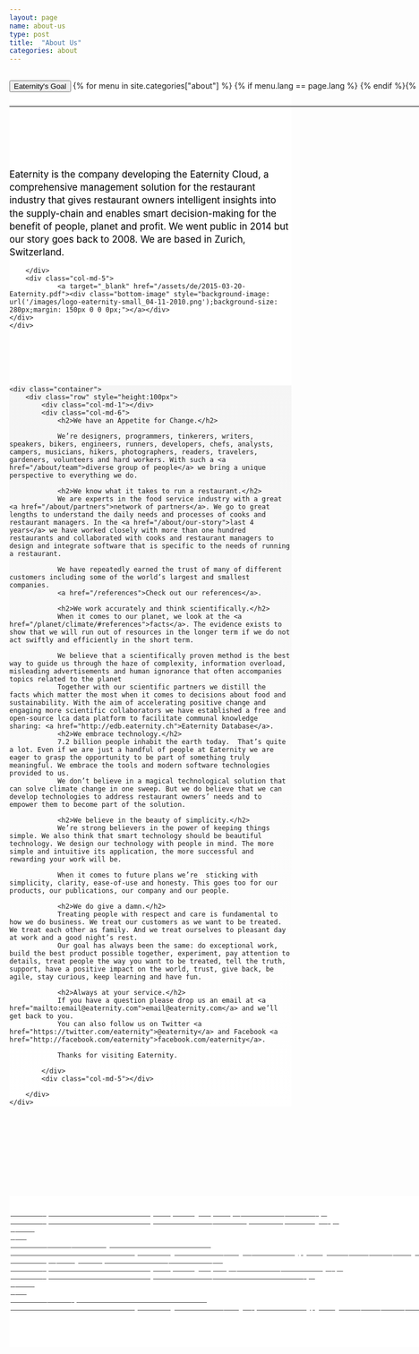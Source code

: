 ```yaml
---
layout: page
name: about-us
type: post
title:  "About Us"
categories: about
---
```



<div style="background-color: #fff;">
	<div class="container-hero container-hero-1 clearfix" style="height: 760px;background: url('/images/Eaternity-Key-Visual-web.jpg') rgb(255, 255, 255);background-repeat: no-repeat;background-size: 1500px;background-position: top center;">
		<div class="container-hero-content container-hero-content-1 clearfix">
			<div class="container-4 clearfix" style="margin-bottom:-40px;margin-top:30px;width: 960px;height: 46px;border-bottom: 1px solid rgb(0, 0, 0);">
				<button class="text text-5" style="text-align:left;color:#000" onClick="window.location='/about';" >Eaternity's Goal</button>
				{% for menu in site.categories["about"] %}
				{% if menu.lang == page.lang %}
				<button class="_button" style="float:right;margin-left:20px;margin-top:8px;font-size:0.95em;color:#000" onClick="window.location='{{menu.url}}';">{{menu.title}}</button>
				{% endif %}{% endfor %}
			</div>
			<!-- <div style="line-height: 1.38;clear: both;width: 396px;margin: 150px 0 0 82px;border-radius: 3px;background-color: rgba(0, 0, 0, 0);font-size: 1.2em;text-align: left;float: right; color: #000">Eaternity is the company behind creating the Eaternity Cloud, a comprehensive management solution for the gastronomy to give you smart insights into your supply-chain for decisions that benefit people, planet and profits.

				We went public in 2014 - our office is based in Zurich, Switzerland. Our story goes back to 2008.</div> -->


		</div>
	</div>
</div>


<!-- TODO: more info on all the awards we have won! -->

<div class="container">
	<div class="row" style="height:100px">
		<div class="col-md-1"></div>
		<div class="col-md-6">
			<div style="line-height: 1.38;clear: both;margin: 150px 0 0 0px;border-radius: 3px;background-color: rgba(0, 0, 0, 0);font-size: 1.2em;text-align: left; color: #000">Eaternity is the company developing the Eaternity Cloud, a comprehensive management solution for the restaurant industry that gives restaurant owners intelligent insights into the supply-chain and enables smart decision-making for the benefit of people, planet and profit. We went public in 2014 but our story goes back to 2008.  We are based in Zurich, Switzerland.</div>

		</div>
		<div class="col-md-5">
				<a target="_blank" href="/assets/de/2015-03-20-Eaternity.pdf"><div class="bottom-image" style="background-image: url('/images/logo-eaternity-small_04-11-2010.png');background-size: 280px;margin: 150px 0 0 0px;"></a></div>
	</div>
	</div>
</div>


<div style="background: -webkit-linear-gradient(90deg, rgb(255, 255, 255) 0%, rgb(245, 245, 245) 100%) rgb(222, 222, 222);margin-top:100px;margin-bottom:160px">

	<div class="container">
		<div class="row" style="height:100px">
			<div class="col-md-1"></div>
			<div class="col-md-6">
				<h2>We have an Appetite for Change.</h2>

				We’re designers, programmers, tinkerers, writers, speakers, bikers, engineers, runners, developers, chefs, analysts, campers, musicians, hikers, photographers, readers, travelers, gardeners, volunteers and hard workers. With such a <a href="/about/team">diverse group of people</a> we bring a unique perspective to everything we do.

				<h2>We know what it takes to run a restaurant.</h2>
				We are experts in the food service industry with a great <a href="/about/partners">network of partners</a>. We go to great lengths to understand the daily needs and processes of cooks and restaurant managers. In the <a href="/about/our-story">last 4 years</a> we have worked closely with more than one hundred restaurants and collaborated with cooks and restaurant managers to design and integrate software that is specific to the needs of running a restaurant.

				We have repeatedly earned the trust of many of different customers including some of the world’s largest and smallest companies.
				<a href="/references">Check out our references</a>.

				<h2>We work accurately and think scientifically.</h2>
				When it comes to our planet, we look at the <a href="/planet/climate/#references">facts</a>. The evidence exists to show that we will run out of resources in the longer term if we do not act swiftly and efficiently in the short term.

				We believe that a scientifically proven method is the best way to guide us through the haze of complexity, information overload, misleading advertisements and human ignorance that often accompanies topics related to the planet
				Together with our scientific partners we distill the  facts which matter the most when it comes to decisions about food and sustainability. With the aim of accelerating positive change and engaging more scientific collaborators we have established a free and open-source lca data platform to facilitate communal knowledge sharing: <a href="http://edb.eaternity.ch">Eaternity Database</a>.
				<h2>We embrace technology.</h2>
				7.2 billion people inhabit the earth today.  That’s quite a lot. Even if we are just a handful of people at Eaternity we are eager to grasp the opportunity to be part of something truly meaningful. We embrace the tools and modern software technologies provided to us.
				We don’t believe in a magical technological solution that can solve climate change in one sweep. But we do believe that we can develop technologies to address restaurant owners’ needs and to empower them to become part of the solution.

				<h2>We believe in the beauty of simplicity.</h2>
				We’re strong believers in the power of keeping things simple. We also think that smart technology should be beautiful technology. We design our technology with people in mind. The more simple and intuitive its application, the more successful and rewarding your work will be.

				When it comes to future plans we’re  sticking with simplicity, clarity, ease-of-use and honesty. This goes too for our products, our publications, our company and our people.

				<h2>We do give a damn.</h2>
				Treating people with respect and care is fundamental to how we do business. We treat our customers as we want to be treated. We treat each other as family. And we treat ourselves to pleasant day at work and a good night’s rest.
				Our goal has always been the same: do exceptional work, build the best product possible together, experiment, pay attention to details, treat people the way you want to be treated, tell the truth, support, have a positive impact on the world, trust, give back, be agile, stay curious, keep learning and have fun.

				<h2>Always at your service.</h2>
				If you have a question please drop us an email at <a href="mailto:email@eaternity.com">email@eaternity.com</a> and we’ll get back to you.
				You can also follow us on Twitter <a href="https://twitter.com/eaternity">@eaternity</a> and Facebook <a href="http://facebook.com/eaternity">facebook.com/eaternity</a>.

				Thanks for visiting Eaternity.

			</div>
			<div class="col-md-5"></div>

		</div>
	</div>
</div>


<div class="bottom-container">
	<a href="/about/team" class="bottom-element">
	<div class="col-md-4 teaser" style="background: url('/images/team622-new.jpg') rgb(255, 255, 255);background-repeat: no-repeat;background-size: 480px;background-position: 50% 0%;color:#fff;">

			<p class="text text-226" style="padding-top:100px;color:#fff;">Team</p>
			<p class="text text-235" style="color:#fff;">We keep the ship running.</p>
	</div>
	</a>
	<a href="/about/our-story" class="bottom-element">
	<div class="col-md-4 teaser" style="background: url('/images/wood_walk.jpg') rgb(255, 255, 255);background-repeat: no-repeat;background-size: 480px;background-position: 50% 0%;color:#fff;">
			<p class="text text-226" style="padding-top:20px;color:#fff;">Our Story</p>
			<p class="text text-235" style="color:#fff;">How it all started.</p>
	</div>
	</a>
	<a href="/about/partners" class="bottom-element">
	<div class="col-md-4 teaser" style="background: url('/images/partners-640.jpg') rgb(255, 255, 255);background-repeat: no-repeat;background-size: 480px;background-position: 50% -2%;color:#fff;">
			<p class="text text-226" style="padding-top:75px;">Partners</p>
			<p class="text text-235" style="padding: 0px 0px;">The support that <br>has got us this far.</p>
	</div>
	</a>
</div>

<!--

<div class="follow-up-footer follow-up-footer-9 clearfix">
	<div class="container-follow-up container-follow-up-4 clearfix">
		<div class="element-team element-team-1 clearfix">
			<p class="text text-154">Team</p>
			<p class="text text-161">Meet the people who keep the ship running.</p>
		</div>
		<div class="element-our-story element-our-story-4 clearfix">
			<p class="text text-176">Our Story</p>
			<p class="text text-190">How the idea of Eaternity came to life.</p>
		</div>
		<div class="element-partners element-partners-4 clearfix">
			<p class="text text-207">Partners</p>
			<p class="text text-218">What brought us this far.</p>
		</div>
	</div>
</div> -->


<style type="text/css">

.teaser {
overflow:hidden;
padding-top:10px;
border-right-width: 2px;
border-left-style: solid;
border-right-style: solid;
border-left-width: 2px;
border-right-color: rgb(255, 255, 255);
border-left-color: rgb(255, 255, 255);
background-color: rgb(230, 230, 230);
height: 200px;
}



.bottom-image {
	float: left;
	clear: both;
	width: 100%;
	height: 168px;
	margin-top: 0px;
	background-repeat: no-repeat;
	background-position: center top;
	background-color: rgba(222, 222, 222, 0);
	overflow: hidden;
}

.bottom-container {
	float: left;
	clear: both;
	width: 100%;
	min-width: 1000px;
	height: 270px;
	background-color: rgb(255, 255, 255);
	/*cursor:pointer;
	cursor:hand;*/
	height:200px
	text-align:center;
}


.bottom-element p {
	text-align: center;
	color: rgb(77, 77, 77);
}

.bottom-element {
	color: rgb(77, 77, 77);
}
.bottom-element:hover {
color: rgb(77, 77, 77);
text-decoration: none;
}

</style>
